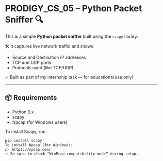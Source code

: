 # PRODIGY_CS_05 – Python Packet Sniffer 🔍

This is a simple **Python packet sniffer** built using the `scapy` library.

🛠️ It captures live network traffic and shows:
- Source and Destination IP addresses
- TCP and UDP ports
- Protocols used (like TCP/UDP)

✅ Built as part of my internship task — for educational use only!

---

## 📦 Requirements

- Python 3.x
- scapy
- Npcap (for Windows users)

To install Scapy, run:

```bash
pip install scapy
To install Npcap (for Windows):
👉 https://npcap.com/
✅ Be sure to check “WinPcap compatibility mode” during setup.
